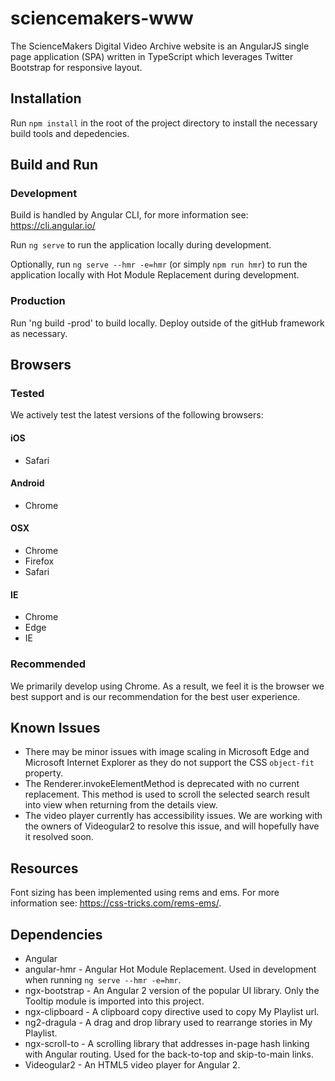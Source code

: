 # sciencemakers-www
The ScienceMakers Digital Video Archive website is an AngularJS single page application (SPA) written in TypeScript which leverages Twitter Bootstrap for responsive layout.

## Installation
Run `npm install` in the root of the project directory to install the necessary build tools and depedencies.

## Build and Run

### Development

Build is handled by Angular CLI, for more information see: https://cli.angular.io/

Run `ng serve` to run the application locally during development.

Optionally, run `ng serve --hmr -e=hmr` (or simply `npm run hmr`) to run the application locally with Hot Module Replacement during development.

### Production

Run 'ng build -prod' to build locally.  Deploy outside of the gitHub framework as necessary.

## Browsers

### Tested
We actively test the latest versions of the following browsers:

#### iOS
- Safari

#### Android
- Chrome

#### OSX
- Chrome
- Firefox
- Safari

#### IE
- Chrome
- Edge
- IE

### Recommended
We primarily develop using Chrome. As a result, we feel it is the browser we best support and is our recommendation for the best user experience.

## Known Issues
* There may be minor issues with image scaling in Microsoft Edge and Microsoft Internet Explorer as they do not support the CSS `object-fit` property.
* The Renderer.invokeElementMethod is deprecated with no current replacement. This method is used to scroll the selected search result into view when returning from the details view.
* The video player currently has accessibility issues. We are working with the owners of Videogular2 to resolve this issue, and will hopefully have it resolved soon.

## Resources 
Font sizing has been implemented using rems and ems. For more information see: https://css-tricks.com/rems-ems/.

## Dependencies
* Angular
* angular-hmr - Angular Hot Module Replacement. Used in development when running `ng serve --hmr -e=hmr`.
* ngx-bootstrap - An Angular 2 version of the popular UI library. Only the Tooltip module is imported into this project.
* ngx-clipboard - A clipboard copy directive used to copy My Playlist url.
* ng2-dragula - A drag and drop library used to rearrange stories in My Playlist.
* ngx-scroll-to - A scrolling library that addresses in-page hash linking with Angular routing. Used for the back-to-top and skip-to-main links.
* Videogular2 - An HTML5 video player for Angular 2.

